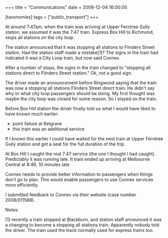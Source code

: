 +++
title = "Communications"
date = 2008-12-04 16:00:00

[taxonomies]
tags = ["public_transport"]
+++

At around 7:47am, when the train was arriving at Upper Ferntree
Gully station, we assumed it was the 7:47 train. Express Box Hill to
Richmond, stops all stations on the city loop.

The station announced that it was stopping all stations to Flinders
Street station. Had the station staff made a mistake[1]? The signs in
the train had indicated it was a City Loop train, but now said Connex.

After a number of stops, the signs in the train changed to "stopping all
stations direct to Flinders Street station." Ok, not a good sign.

The driver made an announcement before Ringwood saying that the train
was now a stopping all stations Flinders Street direct train. He didn't
say why or what city loop passengers should be doing. My first thought
was maybe the city loop was closed for some reason. So I stayed on the
train.

Before Box Hill station the driver finally told us what I would have
liked to have known much earlier:

- point failure at Belgrave
- this train was an additional service

If I known this earlier I could have waited for the next train at Upper
Ferntree Gully station and got a seat for the full duration of the trip.

At Box Hill I caught the real 7:47 service (the one I thought I had
caught). Predictably it was running late. It train ended up arriving at
Melbourne Central at 8:46, 10 minutes late.

Connex needs to provide better information to passengers when things don't go
to plan. This would enable passengers to use Connex services more efficiently.

I submitted feedback to Connex via their website (case number 2008/011568).

Notes:

[1] recently a train stopped at Blackburn, and station staff announced
it was a changing to become a stopping all stations train. Apparently
nobody told the driver. The train used the track normally used for
express trains too.
